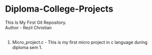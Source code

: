 # Diploma-College-Projects
This Is My First Git Repository.
<br>
Author - Rezil Christian 
<br><br>
1. Micro_project.c - This is my first micro project in c language during diploma sem 1.
